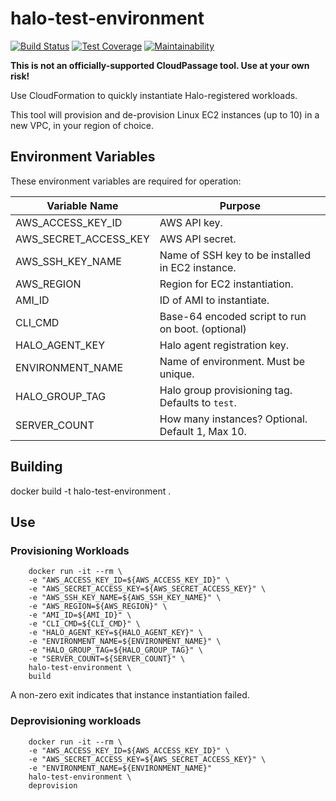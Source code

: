 # halo-test-environment

[![Build Status](https://travis-ci.org/cloudpassage/halo-test-environment.svg?branch=master)](https://travis-ci.org/cloudpassage/halo-test-environment)
[![Test Coverage](https://api.codeclimate.com/v1/badges/ece9d8ccf9c487fcc9e1/test_coverage)](https://codeclimate.com/github/cloudpassage/halo-test-environment/test_coverage)
[![Maintainability](https://api.codeclimate.com/v1/badges/ece9d8ccf9c487fcc9e1/maintainability)](https://codeclimate.com/github/cloudpassage/halo-test-environment/maintainability)

**This is not an officially-supported CloudPassage tool. Use at your own risk!**

Use CloudFormation to quickly instantiate Halo-registered workloads.

This tool will provision and de-provision Linux EC2 instances (up to 10) in a
new VPC, in your region of choice.

## Environment Variables

These environment variables are required for operation:

| Variable Name         | Purpose                                            |
|-----------------------|----------------------------------------------------|
| AWS_ACCESS_KEY_ID     | AWS API key.                                       |
| AWS_SECRET_ACCESS_KEY | AWS API secret.                                    |
| AWS_SSH_KEY_NAME      | Name of SSH key to be installed in EC2 instance.   |
| AWS_REGION            | Region for EC2 instantiation.                      |
| AMI_ID                | ID of AMI to instantiate.                          |
| CLI_CMD               | Base-64 encoded script to run on boot. (optional)  |
| HALO_AGENT_KEY        | Halo agent registration key.                       |
| ENVIRONMENT_NAME      | Name of environment. Must be unique.               |
| HALO_GROUP_TAG        | Halo group provisioning tag. Defaults to `test`.   |
| SERVER_COUNT          | How many instances? Optional. Default 1, Max 10.   |


## Building

docker build -t halo-test-environment .

## Use

### Provisioning Workloads

```shell
    docker run -it --rm \
    -e "AWS_ACCESS_KEY_ID=${AWS_ACCESS_KEY_ID}" \
    -e "AWS_SECRET_ACCESS_KEY=${AWS_SECRET_ACCESS_KEY}" \
    -e "AWS_SSH_KEY_NAME=${AWS_SSH_KEY_NAME}" \
    -e "AWS_REGION=${AWS_REGION}" \
    -e "AMI_ID=${AMI_ID}" \
    -e "CLI_CMD=${CLI_CMD}" \
    -e "HALO_AGENT_KEY=${HALO_AGENT_KEY}" \
    -e "ENVIRONMENT_NAME=${ENVIRONMENT_NAME}" \
    -e "HALO_GROUP_TAG=${HALO_GROUP_TAG}" \
    -e "SERVER_COUNT=${SERVER_COUNT}" \
    halo-test-environment \
    build
```

A non-zero exit indicates that instance instantiation failed.


### Deprovisioning workloads

```shell
    docker run -it --rm \
    -e "AWS_ACCESS_KEY_ID=${AWS_ACCESS_KEY_ID}" \
    -e "AWS_SECRET_ACCESS_KEY=${AWS_SECRET_ACCESS_KEY}" \
    -e "ENVIRONMENT_NAME=${ENVIRONMENT_NAME}"
    halo-test-environment \
    deprovision
```
